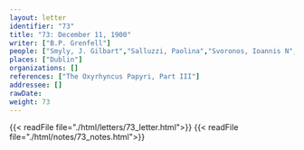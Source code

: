 ```yaml
---
layout: letter
identifier: "73"
title: "73: December 11, 1900"
writer: ["B.P. Grenfell"]
people: ["Smyly, J. Gilbart","Salluzzi, Paolina","Svoronos, Ioannis N","Ricci, Seymour de","Mahaffy, John Pentland","Grenfell, Bernard Pyne"]
places: ["Dublin"]
organizations: []
references: ["The Oxyrhyncus Papyri, Part III"]
addressee: []
rawDate: 
weight: 73
---
```

{{< readFile file="./html/letters/73_letter.html">}}
{{< readFile file="./html/notes/73_notes.html">}}